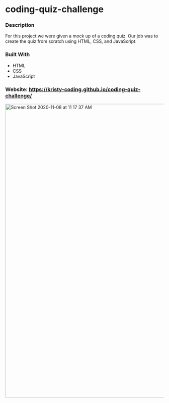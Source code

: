 # coding-quiz-challenge 


### Description

For this project we were given a mock up of a coding quiz. Our job was to create the quiz from scratch using HTML, CSS, and JavaScript. 

### Built With
* HTML
* CSS
* JavaScript


### Website: https://kristy-coding.github.io/coding-quiz-challenge/






<img width="931" alt="Screen Shot 2020-11-08 at 11 17 37 AM" src="https://user-images.githubusercontent.com/68924529/98470532-301d7980-21b4-11eb-9cdd-f104d7e8ca2b.png">
